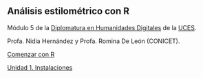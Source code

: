 ## Análisis estilométrico con R

Módulo 5 de la [Diplomatura en Humanidades Digitales](https://www.uces.edu.ar/educacion-distancia/curso/15140/diplomatura-humanidades-digitales) de la [UCES](https://www.uces.edu.ar/).

Profa. Nidia Hernández y Profa. Romina De León (CONICET).

[Comenzar con R](comenzar-con-R.html)

[Unidad 1. Instalaciones](unidad1_instalaciones.html)
